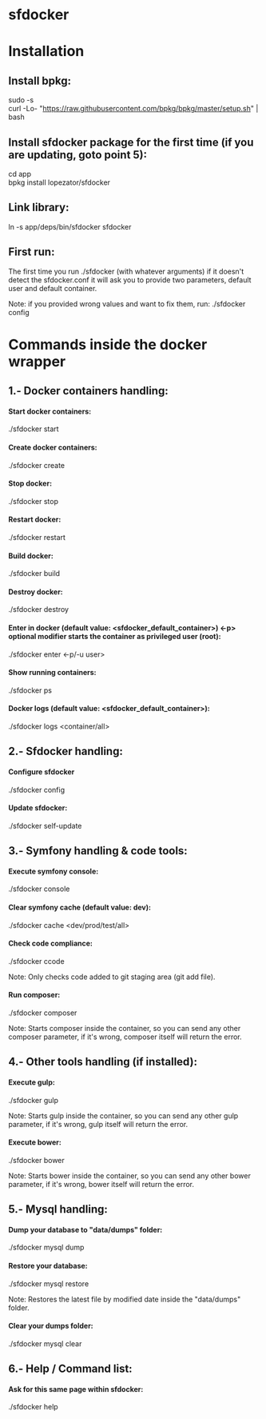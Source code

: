 # sfdocker

Installation
============

Install bpkg:
-----------------

sudo -s<br />
curl -Lo- "https://raw.githubusercontent.com/bpkg/bpkg/master/setup.sh" | bash

Install sfdocker package for the first time (if you are updating, goto point 5):
--------------------------------------------------------------------------------

cd app<br />
bpkg install lopezator/sfdocker

Link library:
-------------

ln -s app/deps/bin/sfdocker sfdocker

First run:
----------

The first time you run ./sfdocker (with whatever arguments) if it doesn't detect the sfdocker.conf it will ask you to provide two parameters, default user and default container.<br/>

Note: if you provided wrong values and want to fix them, run: ./sfdocker config

Commands inside the docker wrapper
==================================

1.- Docker containers handling:
------------------------------

#### Start docker containers:

./sfdocker start

#### Create docker containers:

./sfdocker create

#### Stop docker:

./sfdocker stop

#### Restart docker:

./sfdocker restart

#### Build docker:

./sfdocker build

#### Destroy docker:

./sfdocker destroy

#### Enter in docker (default value: <sfdocker_default_container>) <-p> optional modifier starts the container as privileged user (root):

./sfdocker enter <container> <-p/-u user>

#### Show running containers:

./sfdocker ps

#### Docker logs (default value: <sfdocker_default_container>):

./sfdocker logs <container/all>

2.- Sfdocker handling:
------------------------------

#### Configure sfdocker

./sfdocker config

#### Update sfdocker:

./sfdocker self-update

3.- Symfony handling & code tools:
----------------------------------

#### Execute symfony console:

./sfdocker console <args>

#### Clear symfony cache (default value: dev):

./sfdocker cache <dev/prod/test/all>

#### Check code compliance:

./sfdocker ccode

Note: Only checks code added to git staging area (git add file).

#### Run composer:

./sfdocker composer <args>

Note: Starts composer inside the container, so you can send any other composer parameter, if it's wrong, composer itself will return the error.

4.- Other tools handling (if installed):
----------------------------------------

#### Execute gulp:

./sfdocker gulp <args>

Note: Starts gulp inside the container, so you can send any other gulp parameter, if it's wrong, gulp itself will return the error.

#### Execute bower:

./sfdocker bower <args>

Note: Starts bower inside the container, so you can send any other bower parameter, if it's wrong, bower itself will return the error.

5.- Mysql handling:
------------------

#### Dump your database to "data/dumps" folder:

./sfdocker mysql dump

#### Restore your database:

./sfdocker mysql restore

Note: Restores the latest file by modified date inside the "data/dumps" folder.

#### Clear your dumps folder:

./sfdocker mysql clear

6.- Help / Command list:
------------------------

#### Ask for this same page within sfdocker:

./sfdocker help

